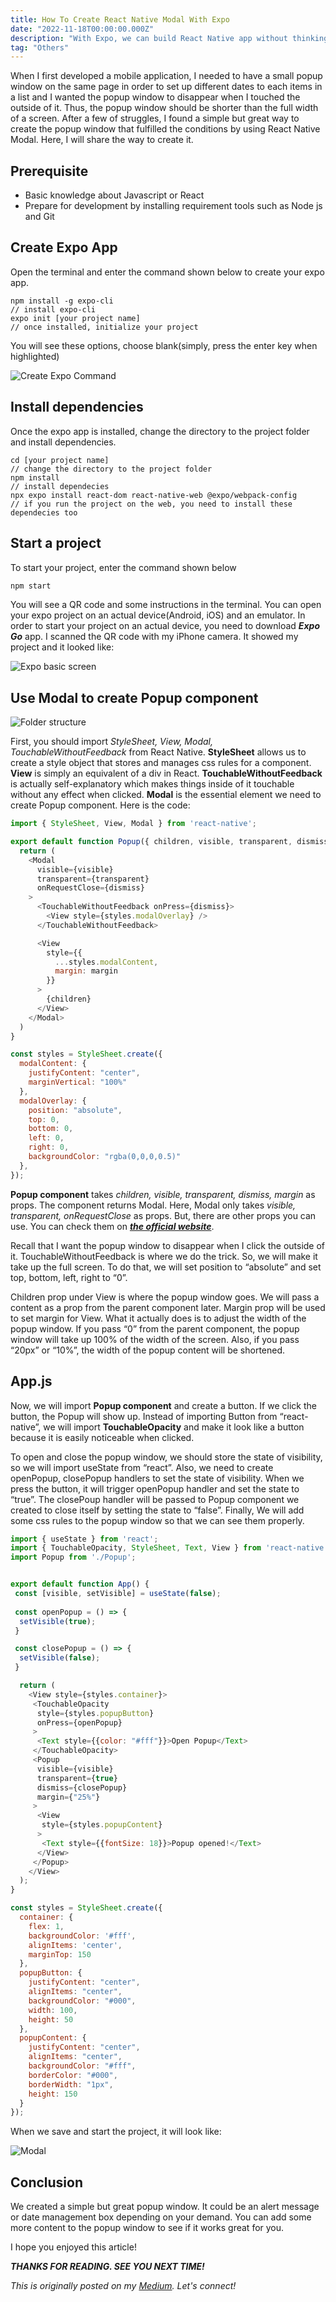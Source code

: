 ```yaml
---
title: How To Create React Native Modal With Expo
date: "2022-11-18T00:00:00.000Z"
description: "With Expo, we can build React Native app without thinking about the platforms. Creating a basic but powerful React Native Modal component will be discussed."
tag: "Others"
---
```


When I first developed a mobile application, I needed to have a small popup window on the same page in order to set up different dates to each items in a list and I wanted the popup window to disappear when I touched the outside of it. Thus, the popup window should be shorter than the full width of a screen. After a few of struggles, I found a simple but great way to create the popup window that fulfilled the conditions by using React Native Modal. Here, I will share the way to create it.

## Prerequisite
- Basic knowledge about Javascript or React
- Prepare for development by installing requirement tools such as Node js and Git

## Create Expo App
Open the terminal and enter the command shown below to create your expo app.

```
npm install -g expo-cli
// install expo-cli
expo init [your project name]
// once installed, initialize your project
```

You will see these options, choose blank(simply, press the enter key when highlighted)

![Create Expo Command](../imgs/2/2-react-native-command.png)

## Install dependencies
Once the expo app is installed, change the directory to the project folder and install dependencies.


```
cd [your project name]
// change the directory to the project folder
npm install
// install dependecies
npx expo install react-dom react-native-web @expo/webpack-config
// if you run the project on the web, you need to install these dependecies too
```

## Start a project
To start your project, enter the command shown below
```js
npm start
```
You will see a QR code and some instructions in the terminal. You can open your expo project on an actual device(Android, iOS) and an emulator. In order to start your project on an actual device, you need to download _**Expo Go**_ app. I scanned the QR code with my iPhone camera. It showed my project and it looked like:

![Expo basic screen](../imgs/2/2_react-native-expo-basic.png)

## Use Modal to create Popup component

![Folder structure](../imgs/2/2_folder-structure.png)

First, you should import _StyleSheet, View, Modal, TouchableWithoutFeedback_ from React Native. **StyleSheet** allows us to create a style object that stores and manages css rules for a component. **View** is simply an equivalent of a div in React. **TouchableWithoutFeedback** is actually self-explanatory which makes things inside of it touchable without any effect when clicked. **Modal** is the essential element we need to create Popup component. Here is the code:

```js
import { StyleSheet, View, Modal } from 'react-native';

export default function Popup({ children, visible, transparent, dismiss, margin }) {
  return (
    <Modal
      visible={visible}
      transparent={transparent}
      onRequestClose={dismiss}
    >
      <TouchableWithoutFeedback onPress={dismiss}>
        <View style={styles.modalOverlay} />
      </TouchableWithoutFeedback>

      <View 
        style={{
          ...styles.modalContent,
          margin: margin
        }}
      >
        {children}
      </View>
    </Modal>
  )
}

const styles = StyleSheet.create({
  modalContent: {
    justifyContent: "center",
    marginVertical: "100%"
  },
  modalOverlay: {
    position: "absolute",
    top: 0,
    bottom: 0,
    left: 0,
    right: 0,
    backgroundColor: "rgba(0,0,0,0.5)"
  },
});
```

**Popup component** takes _children, visible, transparent, dismiss, margin_ as props. The component returns Modal. Here, Modal only takes _visible, transparent, onRequestClose_ as props. But, there are other props you can use. You can check them on _**[the official website](https://reactnative.dev/docs/modal)**_.

Recall that I want the popup window to disappear when I click the outside of it. TouchableWithoutFeedback is where we do the trick. So, we will make it take up the full screen. To do that, we will set position to “absolute” and set top, bottom, left, right to “0”.

Children prop under View is where the popup window goes. We will pass a content as a prop from the parent component later. Margin prop will be used to set margin for View. What it actually does is to adjust the width of the popup window. If you pass “0” from the parent component, the popup window will take up 100% of the width of the screen. Also, if you pass “20px” or “10%”, the width of the popup content will be shortened.

## App.js
Now, we will import **Popup component** and create a button. If we click the button, the Popup will show up. Instead of importing Button from “react-native”, we will import **TouchableOpacity** and make it look like a button because it is easily noticeable when clicked.

To open and close the popup window, we should store the state of visibility, so we will import useState from “react”. Also, we need to create openPopup, closePopup handlers to set the state of visibility. When we press the button, it will trigger openPopup handler and set the state to “true”. The closePoup handler will be passed to Popup component we created to close itself by setting the state to “false”. Finally, We will add some css rules to the popup window so that we can see them properly.

```js
import { useState } from 'react';
import { TouchableOpacity, StyleSheet, Text, View } from 'react-native';
import Popup from './Popup';


export default function App() {
 const [visible, setVisible] = useState(false);
 
 const openPopup = () => {
  setVisible(true);
 }

 const closePopup = () => {
  setVisible(false);
 }

  return (
    <View style={styles.container}>
     <TouchableOpacity 
      style={styles.popupButton}
      onPress={openPopup}
     >
      <Text style={{color: "#fff"}}>Open Popup</Text> 
     </TouchableOpacity>
     <Popup
      visible={visible}
      transparent={true}
      dismiss={closePopup}
      margin={"25%"}
     >
      <View
       style={styles.popupContent}
      >
       <Text style={{fontSize: 18}}>Popup opened!</Text>
      </View>
     </Popup>
    </View>
  );
}

const styles = StyleSheet.create({
  container: {
    flex: 1,
    backgroundColor: '#fff',
    alignItems: 'center',
    marginTop: 150
  },
  popupButton: {
    justifyContent: "center",
    alignItems: "center",
    backgroundColor: "#000",
    width: 100,
    height: 50
  },
  popupContent: {
    justifyContent: "center",
    alignItems: "center",
    backgroundColor: "#fff",
    borderColor: "#000",
    borderWidth: "1px",
    height: 150
  }
});
```

When we save and start the project, it will look like:

![Modal](../gifs/2_react-native-modal.gif)

## Conclusion
We created a simple but great popup window. It could be an alert message or date management box depending on your demand. You can add some more content to the popup window to see if it works great for you.

I hope you enjoyed this article!

_**THANKS FOR READING. SEE YOU NEXT TIME!**_

_This is originally posted on my [Medium](https://medium.com/@shkim04/how-to-use-react-swiper-58eef325b09f)._
_Let's connect!_